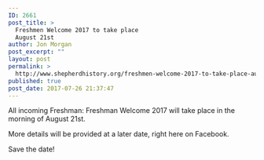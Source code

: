 ```yaml
---
ID: 2661
post_title: >
  Freshmen Welcome 2017 to take place
  August 21st
author: Jon Morgan
post_excerpt: ""
layout: post
permalink: >
  http://www.shepherdhistory.org/freshmen-welcome-2017-to-take-place-august-21st/
published: true
post_date: 2017-07-26 21:37:47
---
```

All incoming Freshman: Freshman Welcome 2017 will take place in the morning of August 21st.

More details will be provided at a later date, right here on Facebook.

Save the date!